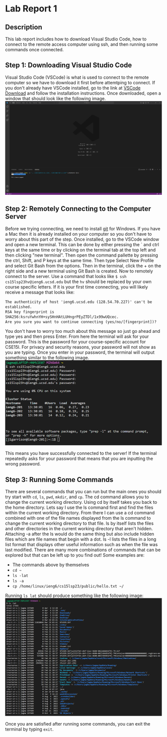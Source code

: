 # Lab Report 1
## Description
This lab report includes how to download Visual Studio Code, how to connect to the remote access computer using ssh, and then running some commands once connected.

## Step 1: Downloading Visual Studio Code
Visual Studio Code (VSCode) is what is used to connect to the remote computer so we have to download it first before attemtping to connect. If you don't already have VSCode installed, go to the link at [VSCode Download](https://code.visualstudio.com/) and follow the installation instructions. Once downloaded, open a window that should look like the following image. 
![First Screenshot](lab1SS2.png)

## Step 2: Remotely Connecting to the Computer Server
Before we trying connecting, we need to install [git](https://gitforwindows.org/) for Windows. If you have a Mac then it is already installed on your computer so you don't have to worry about this part of the step. Once installed, go to the VSCode window and open a new terminal. This can be done by either pressing the \` and ctrl keys at the same time or by clicking on the terminal tab at the top left and then clicking "new terminal". Then open the command pallette by pressing the ctrl, Shift, and P keys at the same time. Then type Select New Profile and select Git Bash from the options. Then in the terminal, click the + on the right side and a new terminal using Git Bash is created. 
Now to remotely connect to the server. Use a command that looks like `$ ssh cs15lsp23hv@ieng6.ucsd.edu` but the `hv` should be replaced by your own course specific letters. If it is your first time connecting, you will likely receive a message that looks like:
```
The authenticity of host 'ieng6.ucsd.edu (128.54.70.227)' can't be established.
RSA key fingerprint is SHA256:ksruYwhnYH+sySHnHAtLUHngrPEyZTDl/1x99wUQcec.
Are you sure you want to continue connecting (yes/no/[fingerprint])?
```
You don't have to worry too much about this message so just go ahead and type yes and then press Enter. From here the terminal will ask for your password. This is the password for your course-specific account for CSE15l. For privacy and security reasons, your password will not show as you are typing. Once you enter in your password, the terminal will output something similar to the following image.
![Second Screenshot](lab1SS1.png)

This means you have successfully connected to the server! If the terminal repeatedly asks for your password that means that you are inputting the wrong password. 

## Step 3: Running Some Commands
There are several commands that you can run but the main ones you should try start with `cd`, `ls`, `pwd`, `mkdir`, and `cp`. The cd command allows you to change the current working directory. Using cd by itself takes you back to the home directory. Lets say I use the ls command first and find the files within the current working directory. From there I can use a cd command combined with one of the file names displayed from the ls command to change the current working directory to that file. ls by itself lists the files and other directories in the current working directory that aren't hidden. Attaching -a after the ls would do the same thing but also include hidden files which are file names that begin with a dot. ls -l lists the files in a long list format that displays other useful information such as when the file was last modified. There are many more combinations of commands that can be explored but that can be left up to you find out!
Some examples are: 
* The commands above by themselves
* `cd ~`
* `ls -lat`
* `ls -a`
* `cp /home/linux/ieng6/cs15lsp23/public/hello.txt ~/`

Running `ls lat` should produce something like the following image: 
![Third Screenshot](lab1SS3.png)

Once you are satisfied after running some commands, you can exit the terminal by typing `exit`.
